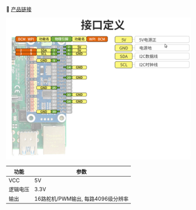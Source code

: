 📑 [产品链接](https://www.waveshare.net/shop/Servo-Driver-HAT.htm) 

![image-20210706234731959](树莓派Jetson16路I2C舵机驱动板/舵机驱动板接口定义.png)



| 功能     | 参数                               |
| -------- | ---------------------------------- |
| VCC      | 5V                                 |
| 逻辑电压 | 3.3V                               |
| 输出     | 16路舵机/PWM输出, 每路4096级分辨率 |

